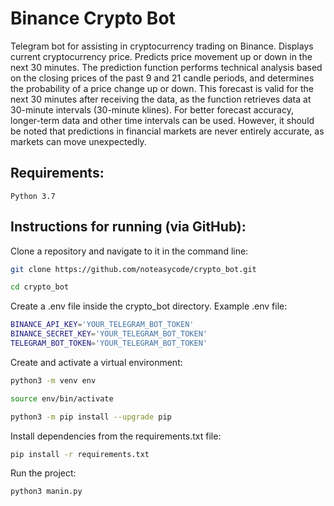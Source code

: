 # Binance Crypto Bot
Telegram bot for assisting in cryptocurrency trading on Binance.
Displays current cryptocurrency price. Predicts price movement up or down in the next 30 minutes.
The prediction function performs technical analysis based on the closing prices of the past 9 
and 21 candle periods, and determines the probability of a price change up or down. This forecast is 
valid for the next 30 minutes after receiving the data, as the function retrieves data at 30-minute 
intervals (30-minute klines). For better forecast accuracy, longer-term data and other time intervals 
can be used. However, it should be noted that predictions in financial markets are never entirely 
accurate, as markets can move unexpectedly.

## Requirements:
```
Python 3.7
```

## Instructions for running (via GitHub):

Clone a repository and navigate to it in the command line:

```sh
git clone https://github.com/noteasycode/crypto_bot.git
```

```sh
cd crypto_bot
```
Create a .env file inside the crypto_bot directory.
Example .env file:

```sh
BINANCE_API_KEY='YOUR_TELEGRAM_BOT_TOKEN'
BINANCE_SECRET_KEY='YOUR_TELEGRAM_BOT_TOKEN'
TELEGRAM_BOT_TOKEN='YOUR_TELEGRAM_BOT_TOKEN'
```

Create and activate a virtual environment:

```sh
python3 -m venv env
```

```sh
source env/bin/activate
```

```sh
python3 -m pip install --upgrade pip
```

Install dependencies from the requirements.txt file:

```sh
pip install -r requirements.txt
```

Run the project:

```sh
python3 manin.py
```